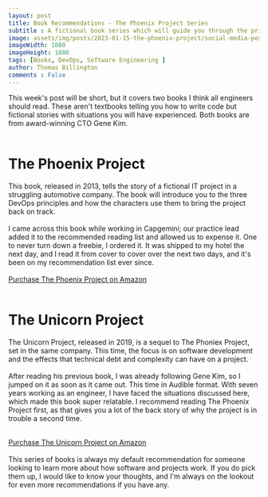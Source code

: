 ```yaml
---
layout: post
title: Book Recommendations - The Phoenix Project Series
subtitle : A fictional book series which will guide you through the principles and pitfalls of DevOps and Software Engineering.
image: assets/img/posts/2023-01-15-the-phoenix-project/social-media-post.png
imageWidth: 1080
imageHeight: 1080
tags: [Books, DevOps, Software Engineering ]
author: Thomas Billington
comments : False
---
```

This week's post will be short, but it covers two books I think all engineers should read. These aren't textbooks telling you how to write code but fictional stories with situations you will have experienced. Both books are from award-winning CTO Gene Kim.
<br/>
<br/>
# The Phoenix Project

This book, released in 2013, tells the story of a fictional IT project in a struggling automotive company. The book will introduce you to the three DevOps principles and how the characters use them to bring the project back on track.
<br/>
<br/>
I came across this book while working in Capgemini; our practice lead added it to the recommended reading list and allowed us to expense it. One to never turn down a freebie, I ordered it. It was shipped to my hotel the next day, and I read it from cover to cover over the next two days, and it's been on my recommendation list ever since.
<br/>
<br/>
[Purchase The Phoenix Project on Amazon](https://www.amazon.co.uk/Phoenix-Project-DevOps-Helping-Business/dp/0988262592)
<br/>
<br/>
# The Unicorn Project

The Unicorn Project, released in 2019, is a sequel to The Phoniex Project, set in the same company. This time, the focus is on software development and the effects that technical debt and complexity can have on a project.
<br/>
<br/>
After reading his previous book, I was already following Gene Kim, so I jumped on it as soon as it came out. This time in Audible format. With seven years working as an engineer, I have faced the situations discussed here, which made this book super relatable. I recommend reading The Phoenix Project first, as that gives you a lot of the back story of why the project is in trouble a second time.
<br/>
<br/>

[Purchase The Unicorn Project on Amazon](https://www.amazon.co.uk/Unicorn-Project-Developers-Disruption-Thriving-ebook/dp/B07QT9QR41)
<br/>
<br/>
This series of books is always my default recommendation for someone looking to learn more about how software and projects work. If you do pick them up, I would like to know your thoughts, and I'm always on the lookout for even more recommendations if you have any.